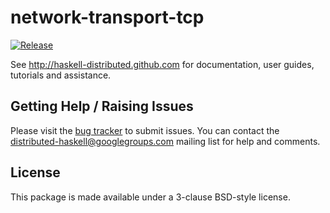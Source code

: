 # network-transport-tcp
[![Release](https://img.shields.io/hackage/v/network-transport-tcp.svg)](https://hackage.haskell.org/package/network-transport-tcp)

See http://haskell-distributed.github.com for documentation, user guides,
tutorials and assistance.

## Getting Help / Raising Issues

Please visit the [bug tracker](https://github.com/haskell-distributed/network-transport-tcp/issues) to submit issues. You can contact the distributed-haskell@googlegroups.com mailing list for help and comments.

## License

This package is made available under a 3-clause BSD-style license.
